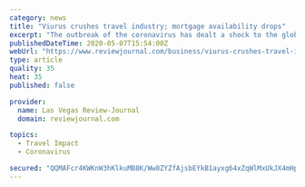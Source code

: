 ```yaml
---
category: news
title: "Viurus crushes travel industry; mortgage availability drops"
excerpt: "The outbreak of the coronavirus has dealt a shock to the global economy with unprecedented speed. Following are developments Thursday related to national and global response, the work place and"
publishedDateTime: 2020-05-07T15:54:00Z
webUrl: "https://www.reviewjournal.com/business/viurus-crushes-travel-industry-mortgage-availability-drops-2023031/"
type: article
quality: 35
heat: 35
published: false

provider:
  name: Las Vegas Review-Journal
  domain: reviewjournal.com

topics:
  - Travel Impact
  - Coronavirus

secured: "QQMAFcr4KWKnW3hKlkuMB8K/Ww8ZYZfAjsbEYkB1ayxg64xZqWlMxUkJX4mHp7eNM1GZ1urMzCX9MYysDTHq7smlx+AWxFujkARSiOYRXCS3f9NcrOnEGR49gH2g0RBQltdWHN6CsE/U+b18jkiz6IUF9WNy4UFV8ielzTKBczE7S/z/zoO7NGd3mVBsrnDJZfx/eRB+/FzP+RDKIxvLDRbZJUXSHOBu4CzhEtwXrN5Qk0FGnfK6luLdKhOmKYVYRDU3Ug072AoBgrHLofNl/M37E/DftxNuGHs8yRQMmihs78qUwxRKWoInFyyMoA2+Vkg0paou1s8VSViEw+bcxR+C5Z6pn8bKxpv2i0yYzFe+fnpR+PGcrD8yKHWstzBj0pO5u0SMFF/NWpUqJlpXEu8x22EtE/+1kXFgGnPTkG9h0+SU1NiXDFvRqFouj+C8SLv2kVINmL/TLFyg6sivLplbXaWghJk2pZ7+6fz5VFE=;vIyJeHXZqKvqWVt31HwewQ=="
---
```


